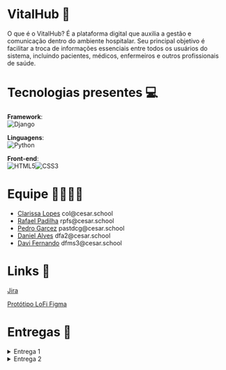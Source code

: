 
# VitalHub 🏥
O que é o VitalHub? É a plataforma digital que auxilia a gestão e comunicação dentro do ambiente hospitalar. Seu principal objetivo é facilitar a troca de informações essenciais entre todos os usuários do sistema, incluindo pacientes, médicos, enfermeiros e outros profissionais de saúde.

# Tecnologias presentes 💻

**Framework**:<br>![Django](https://img.shields.io/badge/django-%23092E20.svg?style=for-the-badge&logo=django&logoColor=white)

**Linguagens**:<br>![Python](https://img.shields.io/badge/python-3670A0?style=for-the-badge&logo=python&logoColor=ffdd54)

**Front-end**:<br>![HTML5](https://img.shields.io/badge/HTML5-E34F26?style=for-the-badge&logo=html5&logoColor=white)![CSS3](https://img.shields.io/badge/CSS3-1572B6?style=for-the-badge&logo=css3&logoColor=white)

# Equipe 🫱🏼‍🫲🏽

<ul>
  <li>
    <a href="https://github.com/clarissalopes6">Clarissa Lopes</a> col@cesar.school
  </li>
  <li>
    <a href="https://github.com/pdilha">Rafael Padilha</a> rpfs@cesar.school
  </li>
   <li>
    <a href="https://github.com/PedroGarcez13">Pedro Garcez</a> pastdcg@cesar.school 
  </li>
  <li>
    <a href="https://github.com/fdaniel27">Daniel Alves</a> dfa2@cesar.school 
  </li>
  <li>
    <a href="https://github.com/DaviFernandoMatias">Davi Fernando</a> dfms3@cesar.school
    </li>
</ul>

# Links 🔗

[Jira](https://projeto-fds.atlassian.net/jira/software/projects/SCRUM/boards/1?atlOrigin=eyJpIjoiMWNjYzQ2YTM4N2Y5NDVjMDgxNGViZjBlM2M2NGE4NTgiLCJwIjoiaiJ9)

[Protótipo LoFi Figma](https://www.figma.com/design/ygGW6Qv3CceK2DXEr2MQZ7/Untitled?node-id=0-1)


# Entregas 📃

<details>
<summary>Entrega 1</summary>
<br>

**Historias**
<br>
Foram definidas oito histórias de usuário para aprimorar a compreensão do futuro produto e garantir que ele atenda às devidas expectativas. Cada história foi detalhada com três cenários distintos, validados por meio da metodologia BDD, utilizando a estrutura Dado - Quando - Então. Esses cenários ajudam a explorar diferentes situações, desde fluxos ideais até possíveis falhas, garantindo uma cobertura abrangente dos requisitos.

As histórias e seus respectivos cenários podem ser acessados e revisados no seguinte documento: [Histórias de Usuário](https://docs.google.com/document/d/1xbqlwoUSrIXnL55CU6QYgMa45vtAQsGyyCIAc9FuHFs/edit?usp=sharing).

**Backlog**
![VitalHub_Backlog](https://github.com/user-attachments/assets/844ab3ec-d620-4a0d-b742-ff48af6f743d)

**Painel**
![VitalHub_Painel](https://github.com/user-attachments/assets/4b99fdf6-fe06-4c2f-9b78-f92be4b820ca)

**Sketches do Protótipo Lo-Fi**
<br>
Disponível através do [Figma](https://www.figma.com/design/ygGW6Qv3CceK2DXEr2MQZ7/Untitled?node-id=0-1&p=f).
<br>

**ScreenCast**
<br>
Disponível no [YouTube](https://youtu.be/6gyYWU2fwVU)
</details>

<details>
<summary>Entrega 2</summary>
<br>

**Programação em par**
<br>
[Relatório da programação em par](https://docs.google.com/document/d/16q4cl490-iFpH92nKSfsmy6rHDmawF0KhlcuTn_wYzs/edit?usp=sharing)

Plataforma de comunicação:
<br>![Discord](https://img.shields.io/badge/Discord-7289DA?style=for-the-badge&logo=discord&logoColor=white)

**2º Sprint Jira**

**BackLog**

[![VitalHub Board](a1089f05-a514-434d-bc24-601212accf4d.jpg)](a1089f05-a514-434d-bc24-601212accf4d.jpg)

**Painel**

[![VitalHub BackLog](99f22fd9-2cac-489b-bd34-25f4970d987d.jpg)](99f22fd9-2cac-489b-bd34-25f4970d987d.jpg)

**Screencast**

[Link Screen Cast Entrega 2](https://youtu.be/8dxMvll2nRw)

[Link do deployment](https://vitalhub.azurewebsites.net/)


<details>
<summary>Entrega 3</summary>
<br>
